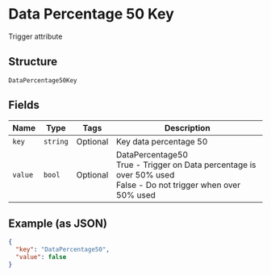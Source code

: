 
# Data Percentage 50 Key

Trigger attribute

## Structure

`DataPercentage50Key`

## Fields

| Name | Type | Tags | Description |
|  --- | --- | --- | --- |
| `key` | `string` | Optional | Key data percentage 50 |
| `value` | `bool` | Optional | DataPercentage50<br />True - Trigger on Data percentage is over 50% used<br />False - Do not trigger when over 50% used |

## Example (as JSON)

```json
{
  "key": "DataPercentage50",
  "value": false
}
```

